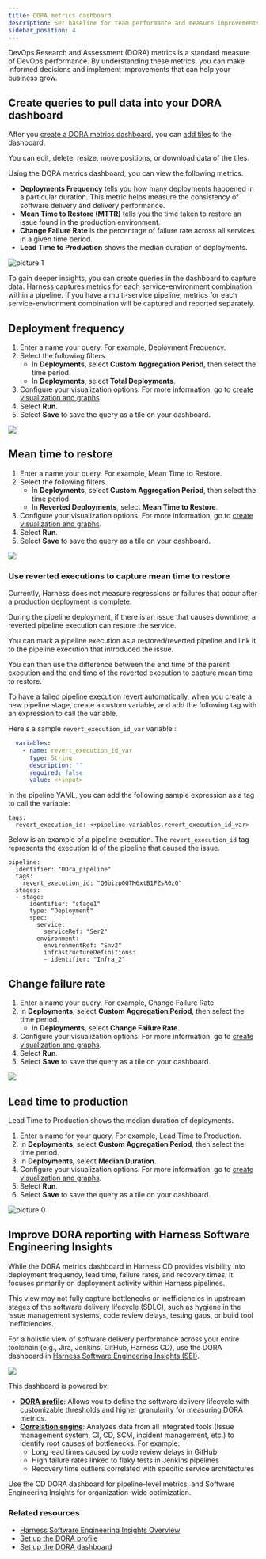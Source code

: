 ```yaml
---
title: DORA metrics dashboard
description: Set baseline for team performance and measure improvements by tracking DORA metrics.
sidebar_position: 4
---
```


<CTABanner
  buttonText="Explore SEI DORA Dashboard"
  title="Get a more accurate picture of your entire SDLC with the SEI DORA Dashboard"
  link="/docs/software-engineering-insights/analytics-and-reporting/efficiency/dora-metrics/"
  closable={true}
  target="_self"
/>



DevOps Research and Assessment (DORA) metrics is a standard measure of DevOps performance. By understanding these metrics, you can make informed decisions and implement improvements that can help your business grow.

## Create queries to pull data into your DORA dashboard

After you [create a DORA metrics dashboard](https://developer.harness.io/docs/platform/dashboards/create-dashboards/), you can [add tiles](https://developer.harness.io/docs/platform/dashboards/create-dashboards/#step-2-add-tiles-to-a-dashboard) to the dashboard. 

You can edit, delete, resize, move positions, or download data of the tiles. 

Using the DORA metrics dashboard, you can view the following metrics.

* **Deployments Frequency** tells you how many deployments happened in a particular duration. This metric helps measure the consistency of software delivery and delivery performance. 
* **Mean Time to Restore (MTTR)** tells you the time taken to restore an issue found in the production environment.  
* **Change Failure Rate** is the percentage of failure rate across all services in a given time period.
* **Lead Time to Production** shows the median duration of deployments.

![picture 1](static/2ab6c57ffae6974916e7d6c40878bf83bcbcd8734376c1a682bc79d6f18b0d60.png)  


To gain deeper insights, you can create queries in the dashboard to capture data. Harness captures metrics for each service-environment combination within a pipeline. If you have a multi-service pipeline, metrics for each service-environment combination will be captured and reported separately.

## Deployment frequency

1. Enter a name your query. For example, Deployment Frequency. 
2. Select the following filters.
    * In **Deployments**, select **Custom Aggregation Period**, then select the time period.
    * In **Deployments**, select **Total Deployments**.
3. Configure your visualization options. For more information, go to [create visualization and graphs](/docs/platform/dashboards/create-visualizations-and-graphs).
4. Select **Run**.
5. Select **Save** to save the query as a tile on your dashboard.

![](../cd-dashboards/static/deployment-frequency.png)

## Mean time to restore

1. Enter a name your query. For example, Mean Time to Restore. 
2. Select the following filters.
    * In **Deployments**, select **Custom Aggregation Period**, then select the time period.
    * In **Reverted Deployments**, select **Mean Time to Restore**.
3. Configure your visualization options. For more information, go to [create visualization and graphs](/docs/platform/dashboards/create-visualizations-and-graphs).
4. Select **Run**.
5. Select **Save** to save the query as a tile on your dashboard.

![](../cd-dashboards/static/mean-time-to-restore.png)

### Use reverted executions to capture mean time to restore

Currently, Harness does not measure regressions or failures that occur after a production deployment is complete. 
 
During the pipeline deployment, if there is an issue that causes downtime, a reverted pipeline execution can restore the service.

You can mark a pipeline execution as a restored/reverted pipeline and link it to the pipeline execution that introduced the issue.

You can then use the difference between the end time of the parent execution and the end time of the reverted execution to capture mean time to restore.

To have a failed pipeline execution revert automatically, when you create a new pipeline stage, create a custom variable, and add the following tag with an expression to call the variable.

Here's a sample `revert_execution_id_var` variable :  

```yaml
  variables:
    - name: revert_execution_id_var
      type: String
      description: ""
      required: false
      value: <+input>
```
In the pipeline YAML, you can add the following sample expression as a tag to call the variable:  

```
tags:
  revert_execution_id: <+pipeline.variables.revert_execution_id_var>
```

Below is an example of a pipeline execution. The `revert_execution_id` tag represents the execution Id of the pipeline that caused the issue.

```
pipeline:
  identifier: "DOra_pipeline"
  tags:
    revert_execution_id: "Q0bizp0QTM6xtB1FZsR0zQ"
  stages:
  - stage:
      identifier: "stage1"
      type: "Deployment"
      spec:
        service:
          serviceRef: "Ser2"
        environment:
          environmentRef: "Env2"
          infrastructureDefinitions:
          - identifier: "Infra_2"
```

## Change failure rate

1. Enter a name your query. For example, Change Failure Rate. 
2. In **Deployments**, select **Custom Aggregation Period**, then select the time period.
    * In **Deployments**, select **Change Failure Rate**.
3. Configure your visualization options. For more information, go to [create visualization and graphs](/docs/platform/dashboards/create-visualizations-and-graphs).
4. Select **Run**.
5. Select **Save** to save the query as a tile on your dashboard.

![](../cd-dashboards/static/change-failure-rate.png)

## Lead time to production

Lead Time to Production shows the median duration of deployments.

1. Enter a name for your query. For example, Lead Time to Production. 
2. In **Deployments**, select **Custom Aggregation Period**, then select the time period.
3. In **Deployments**, select **Median Duration**.
4. Configure your visualization options. For more information, go to [create visualization and graphs](/docs/platform/dashboards/create-visualizations-and-graphs).
5. Select **Run**.
6. Select **Save** to save the query as a tile on your dashboard.

![picture 0](static/0d658c5d680e7d165ec15ece8f89d73bb206e23d5c7a70304456b09abcfacdd0.png)  


## Improve DORA reporting with Harness Software Engineering Insights

While the DORA metrics dashboard in Harness CD provides visibility into deployment frequency, lead time, failure rates, and recovery times, it focuses primarily on deployment activity within Harness pipelines.

This view may not fully capture bottlenecks or inefficiencies in upstream stages of the software delivery lifecycle (SDLC), such as hygiene in the issue management systems, code review delays, testing gaps, or build tool inefficiencies.

For a holistic view of software delivery performance across your entire toolchain (e.g., Jira, Jenkins, GitHub, Harness CD), use the DORA dashboard in [Harness Software Engineering Insights (SEI)](/docs/software-engineering-insights/get-started/overview).

![](./static/sei-dora-dashboard-gif.gif)

This dashboard is powered by:

* **[DORA profile](/docs/software-engineering-insights/setup-sei/sei-profiles/workflow-profiles/dora-profile)**: Allows you to define the software delivery lifecycle with customizable thresholds and higher granularity for measuring DORA metrics.
* **[Correlation engine](/docs/software-engineering-insights/analytics-and-reporting/efficiency/dora-metrics/)**: Analyzes data from all integrated tools (Issue management system, CI, CD, SCM, incident management, etc.) to identify root causes of bottlenecks. For example:
  * Long lead times caused by code review delays in GitHub
  * High failure rates linked to flaky tests in Jenkins pipelines
  * Recovery time outliers correlated with specific service architectures

Use the CD DORA dashboard for pipeline-level metrics, and Software Engineering Insights for organization-wide optimization.

### Related resources

* [Harness Software Engineering Insights Overview](/docs/software-engineering-insights/get-started/overview)
* [Set up the DORA profile](/docs/software-engineering-insights/setup-sei/sei-profiles/workflow-profiles/dora-profile)
* [Set up the DORA dashboard](/docs/software-engineering-insights/setup-sei/create-and-manage-dashboards/insight-tutorials/dora-insight)














